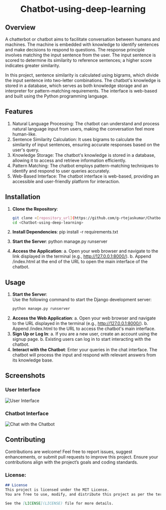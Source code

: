 <div align="center">
  <h1><strong>Chatbot-using-deep-learning</strong></h1>
</div>

## Overview
A chatterbot or chatbot aims to facilitate conversation between humans and machines. The machine is embedded with knowledge to identify sentences and make decisions to respond to questions. The response principle involves matching the input sentence from the user. The input sentence is scored to determine its similarity to reference sentences; a higher score indicates greater similarity.

In this project, sentence similarity is calculated using bigrams, which divide the input sentence into two-letter combinations. The chatbot's knowledge is stored in a database, which serves as both knowledge storage and an interpreter for pattern-matching requirements. The interface is web-based and built using the Python programming language.

## Features
1. Natural Language Processing: The chatbot can understand and process natural language input from users, making the conversation feel more human-like.
2. Sentence Similarity Calculation: It uses bigrams to calculate the similarity of input sentences, ensuring accurate responses based on the user's query.
3. Knowledge Storage: The chatbot's knowledge is stored in a database, allowing it to access and retrieve information efficiently.
4. Pattern Matching: The chatbot employs pattern-matching techniques to identify and respond to user queries accurately.
5. Web-Based Interface: The chatbot interface is web-based, providing an accessible and user-friendly platform for interaction.

## Installation
1. **Clone the Repository**:
   ```bash
   git clone <[repository_url](https://github.com/g-rtejaskumar/Chatbot-using-deep-learning)>
   cd <Chatbot-using-deep-learning>
2. **Install Dependencies**:
   pip install -r requirements.txt

4. **Start the Server**:
   python manage.py runserver
5. **Access the Application**:
  a. Open your web browser and navigate to the link displayed in the terminal (e.g., http://127.0.0.1:8000/).
  b. Append /index.html at the end of the URL to open the main interface of the chatbot.

## Usage
1. **Start the Server**:  
   Use the following command to start the Django development server:  
   ```bash
   python manage.py runserver
2. **Access the Web Application**:
  a. Open your web browser and navigate to the URL displayed in the terminal (e.g., http://127.0.0.1:8000/).
  b. Append /index.html to the URL to access the chatbot's main interface.
3. **Sign Up or Log In**:
  a. If you are a new user, create an account using the signup page.
  b. Existing users can log in to start interacting with the chatbot.
4. **Interact with the Chatbot**:
  Enter your queries in the chat interface. The chatbot will process the input and respond with relevant answers from its knowledge base.

## Screenshots
### User Interface
![User Interface](./Screenshot/Home.jpg)

### Chatbot Interface
![Chat with the Chatbot](./Screenshot/chatbot.jpg)

## Contributing
Contributions are welcome! Feel free to report issues, suggest enhancements, or submit pull requests to improve this project. Ensure your contributions align with the project’s goals and coding standards.

### License:
```markdown
## License
This project is licensed under the MIT License.  
You are free to use, modify, and distribute this project as per the terms of the license.  

See the [LICENSE](LICENSE) file for more details.
